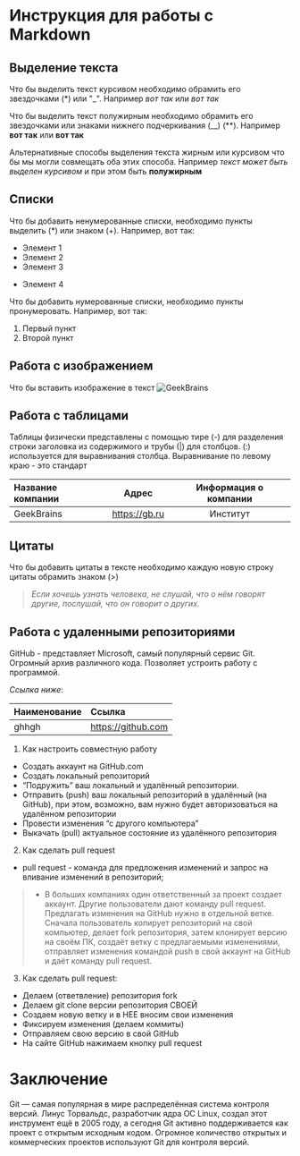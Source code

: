 # Инструкция для работы с Markdown

## Выделение текста

Что бы выделить текст курсивом необходимо обрамить его звездочками (*) или "_". Например *вот так* или _вот так_

Что бы выделить текст полужирным необходимо обрамить его звездочками или знаками нижнего подчеркивания (__) (**). Например **вот так** или __вот так__

Альтернативные способы выделения текста жирным или курсивом что бы мы могли совмещать оба этих способа. Например _текст может быть выделен курсивом_ и при этом быть **полужирным**

## Списки
Что бы добавить ненумерованные списки, необходимо пункты выделить (*) или знаком (+).
Например, вот так:
* Элемент 1
* Элемент 2
* Элемент 3
+ Элемент 4

Что бы добавить нумерованные списки, необходимо пункты пронумеровать.
Например, вот так:

1. Первый пункт
2. Второй пункт

## Работа с изображением

Что бы вставить изображение в текст ![GeekBrains](3.jpg)

## Работа с таблицами

Таблицы  физически представлены с помощью тире (-) для разделения строки заголовка из содержимого и трубы (|) для столбцов. (:) используется для выравнивания столбца. Выравнивание по левому краю - это стандарт

 Название компании | Адрес | Информация о компании|
 :------------------|:-------:|:-----------:|
  GeekBrains |      https://gb.ru |Институт

## Цитаты
Что бы добавить цитаты в тексте необходимо каждую новую строку цитаты обрамить знаком (>)

> *Если хочешь узнать человека, не слушай, что о нём говорят другие,*
> *послушай, что он говорит о других.*

## Работа с удаленными репозиториями
GitHub - представляет Microsoft, самый популярный сервис Git. Огромный архив различного кода. Позволяет устроить работу с программой.

*Ссылка ниже*:

Наименование |Ссылка|
:-----------|:-------  
ghhgh       | https://github.com 

1. Как настроить совместную работу

* Создать аккаунт на GitHub.com
* Создать локальный репозиторий
* “Подружить” ваш локальный и удалённый репозитории. 
* Отправить (push) ваш локальный репозиторий в удалённый (на GitHub), при этом, возможно, вам нужно будет авторизоваться на удалённом репозитории
* Провести изменения “с другого компьютера”
* Выкачать (pull) актуальное состояние из удалённого репозитория

2. Как сделать pull request

- pull request - команда для предложения изменений и запрос на вливание
  изменений в репозиторий;

>* В больших компаниях один ответственный за проект создает аккаунт. 
> Другие пользователи дают
команду pull request. Предлагать изменения на GitHub нужно в отдельной ветке. Сначала
пользователь копирует репозиторий на свой компьютер, делает fork репозитория, затем
клонирует версию на своём ПК, создаёт ветку с предлагаемыми изменениями, отправляет
изменения командой push в свой аккаунт на GitHub и даёт команду pull request. 

3. Как сделать pull request:
- Делаем   (ответвление) репозитория fork
- Делаем git clone   версии репозитория СВОЕЙ
- Создаем новую ветку и в НЕЕ вносим свои изменения
- Фиксируем изменения (делаем коммиты)
- Отправляем свою версию в свой GitHub
- На сайте GitHub нажимаем кнопку pull request

# Заключение

Git — самая популярная в мире распределённая система контроля версий. Линус Торвальдс, разработчик ядра ОС Linux, создал этот инструмент ещё в 2005 году, а сегодня Git активно поддерживается как проект с открытым исходным кодом. Огромное количество открытых и коммерческих проектов используют Git для контроля версий.

